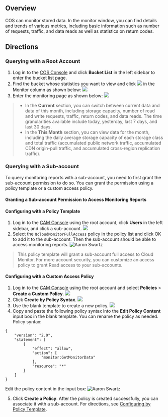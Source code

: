 ## Overview

COS can monitor stored data. In the monitor window, you can find details and trends of various metrics, including basic information such as number of requests, traffic, and data reads as well as statistics on return codes.



## Directions
### Querying with a Root Account

1. Log in to the [COS Console](https://console.cloud.tencent.com/cos5) and click **Bucket List** in the left sidebar to enter the bucket list page.
2. Find the bucket whose statistics you want to view and click <img src="https://main.qcloudimg.com/raw/c288d6a69541eeeb393bc9beeef39851.png"  style="margin:0;"> in the Monitor column as shown below:
![](https://main.qcloudimg.com/raw/1389c4be85304d4e5193017e7e9adee2.png)
3. Enter the monitoring page as shown below:
![](https://main.qcloudimg.com/raw/84c22abb93b860938d3c10bd44f9e189.png)

> - In the **Current** section, you can switch between current data and data of this month, including storage capacity, number of read and write requests, traffic, return codes, and data reads. The time granularities available include today, yesterday, last 7 days, and last 30 days.
> - In the **This Month** section, you can view data for the month, including the daily average storage capacity of each storage class and total traffic (accumulated public network traffic, accumulated CDN origin-pull traffic, and accumulated cross-region replication traffic).

### Querying with a Sub-account
To query monitoring reports with a sub-account, you need to first grant the sub-account permission to do so. You can grant the permission using a policy template or a custom access policy.

#### Granting a Sub-account Permission to Access Monitoring Reports
<a id="celie"></a>
#### Configuring with a Policy Template

1. Log in to the [CAM Console](https://console.cloud.tencent.com/cam) using the root account, click **Users** in the left sidebar, and click a sub-account.
![](https://main.qcloudimg.com/raw/03804c04df5e91fc0472e8d0297f694d.png)
2. Select the `QcloudMonitorFullAccess` policy in the policy list and click OK to add it to the sub-account. Then the sub-account should be able to access monitoring reports.
![Aaron Swartz](https://main.qcloudimg.com/raw/b95fb564490b29f93595cc1489dbe19e.png)
>This policy template will grant a sub-account full access to Cloud Monitor. For more account security, you can customize an access policy to grant Read access to your sub-accounts.

#### Configuring with a Custom Access Policy

1. Log in to the [CAM Console](https://console.cloud.tencent.com/cam) using the root account and select **Policies** > **Create a Custom Policy**.
![](https://main.qcloudimg.com/raw/8f7f1b6f1b0772453b6e5df9f4ecf9cb.png)
2. Click **Create by Policy Syntax**.
![](https://main.qcloudimg.com/raw/93f9e7a548d6b7439c654ca7df9bfcf9.png)
3. Use the blank template to create a new policy.
![](https://main.qcloudimg.com/raw/588a262be122d028b266879a3fb5f3cd.png)
4. Copy and paste the following policy syntax into the **Edit Policy Content** input box in the blank template. You can rename the policy as needed.
Policy syntax:
```shell
{
    "version": "2.0",
    "statement": [
        {
            "effect": "allow",
            "action": [
                "monitor:GetMonitorData"
            ],
            "resource": "*"
        }
    ]
}
```
Edit the policy content in the input box:
![Aaron Swartz](https://main.qcloudimg.com/raw/9d26a12371c4e718c41816c065f49cac.png)

5. Click **Create a Policy**. After the policy is created successfully, you can associate it with a sub-account. For directions, see [Configuring by Policy Template](#celie).
